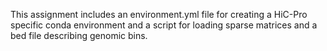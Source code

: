 This assignment includes an environment.yml file for creating a HiC-Pro specific conda environment and a script for loading sparse matrices and a bed file describing genomic bins.